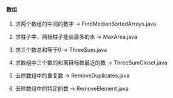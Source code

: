 
#### 数组

1. 求两个数组的中间的数字    ->  FindMedianSortedArrays.java

2. 求柱子中，两根柱子能装最多的水  -> MaxArea.java 

3. 求三个数总和等于0   ->  ThreeSum.java 

4. 求数组中三个数的和离目标数最近的数  -> ThreeSumCloset.java 

5. 去除数组中的重复数  ->  RemoveDuplicates.java

6. 去除数组中的特定的数  -> RemoveElement.java



